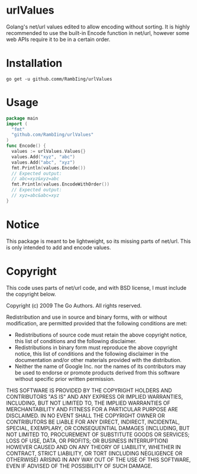 # urlValues
Golang's net/url values edited to allow encoding without sorting. It is highly recommended to use the built-in Encode function in net/url, however some web APIs require it to be in a certain order.

# Installation
```
go get -u github.comm/RambIing/urlValues
```
# Usage
```go
package main
import (
  "fmt"
  "github.com/RambIing/urlValues"
)
func Encode() {
  values := urlValues.Values{}
  values.Add("xyz", "abc")
  values.Add("abc", "xyz")
  fmt.Println(values.Encode())
  // Expected output:
  // abc=xyz&xyz=abc
  fmt.Println(values.EncodeWithOrder())
  // Expected output:
  // xyz=abc&abc=xyz
}
```
# Notice

This package is meant to be lightweight, so its missing parts of net/url. This is only intended to add and encode values.

# Copyright
This code uses parts of net/url code, and with BSD license, I must include the copyright below.

Copyright (c) 2009 The Go Authors. All rights reserved.

Redistribution and use in source and binary forms, with or without
modification, are permitted provided that the following conditions are
met:

   * Redistributions of source code must retain the above copyright
notice, this list of conditions and the following disclaimer.
   * Redistributions in binary form must reproduce the above
copyright notice, this list of conditions and the following disclaimer
in the documentation and/or other materials provided with the
distribution.
   * Neither the name of Google Inc. nor the names of its
contributors may be used to endorse or promote products derived from
this software without specific prior written permission.

THIS SOFTWARE IS PROVIDED BY THE COPYRIGHT HOLDERS AND CONTRIBUTORS
"AS IS" AND ANY EXPRESS OR IMPLIED WARRANTIES, INCLUDING, BUT NOT
LIMITED TO, THE IMPLIED WARRANTIES OF MERCHANTABILITY AND FITNESS FOR
A PARTICULAR PURPOSE ARE DISCLAIMED. IN NO EVENT SHALL THE COPYRIGHT
OWNER OR CONTRIBUTORS BE LIABLE FOR ANY DIRECT, INDIRECT, INCIDENTAL,
SPECIAL, EXEMPLARY, OR CONSEQUENTIAL DAMAGES (INCLUDING, BUT NOT
LIMITED TO, PROCUREMENT OF SUBSTITUTE GOODS OR SERVICES; LOSS OF USE,
DATA, OR PROFITS; OR BUSINESS INTERRUPTION) HOWEVER CAUSED AND ON ANY
THEORY OF LIABILITY, WHETHER IN CONTRACT, STRICT LIABILITY, OR TORT
(INCLUDING NEGLIGENCE OR OTHERWISE) ARISING IN ANY WAY OUT OF THE USE
OF THIS SOFTWARE, EVEN IF ADVISED OF THE POSSIBILITY OF SUCH DAMAGE.
